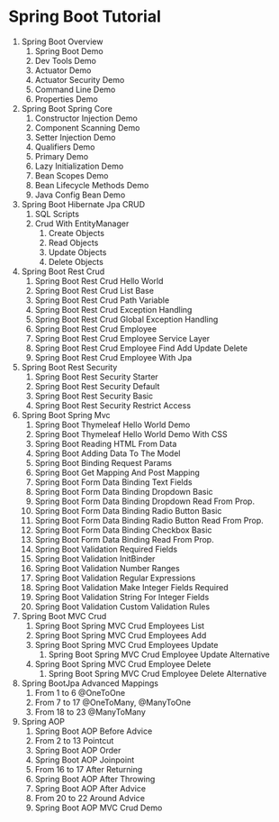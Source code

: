 # Spring Boot Tutorial

1. Spring Boot Overview
   1. Spring Boot Demo
   2. Dev Tools Demo
   3. Actuator Demo
   4. Actuator Security Demo
   5. Command Line Demo
   6. Properties Demo
2. Spring Boot Spring Core
   1. Constructor Injection Demo
   2. Component Scanning Demo
   3. Setter Injection Demo
   4. Qualifiers Demo
   5. Primary Demo
   6. Lazy Initialization Demo
   7. Bean Scopes Demo
   8. Bean Lifecycle Methods Demo
   9. Java Config Bean Demo
3. Spring Boot Hibernate Jpa CRUD
   1. SQL Scripts
   2. Crud With EntityManager
      1. Create Objects
      2. Read Objects
      3. Update Objects
      4. Delete Objects
4. Spring Boot Rest Crud
   1. Spring Boot Rest Crud Hello World
   2. Spring Boot Rest Crud List Base
   3. Spring Boot Rest Crud Path Variable
   4. Spring Boot Rest Crud Exception Handling
   5. Spring Boot Rest Crud Global Exception Handling
   6. Spring Boot Rest Crud Employee
   7. Spring Boot Rest Crud Employee Service Layer
   8. Spring Boot Rest Crud Employee Find Add Update Delete
   9. Spring Boot Rest Crud Employee With Jpa
5. Spring Boot Rest Security
   1. Spring Boot Rest Security Starter
   2. Spring Boot Rest Security Default
   3. Spring Boot Rest Security Basic
   4. Spring Boot Rest Security Restrict Access
6. Spring Boot Spring Mvc
   1. Spring Boot Thymeleaf Hello World Demo
   2. Spring Boot Thymeleaf Hello World Demo With CSS
   3. Spring Boot Reading HTML From Data
   4. Spring Boot Adding Data To The Model
   5. Spring Boot Binding Request Params
   6. Spring Boot Get Mapping And Post Mapping
   7. Spring Boot Form Data Binding Text Fields
   8. Spring Boot Form Data Binding Dropdown Basic
   9. Spring Boot Form Data Binding Dropdown Read From Prop.
   10. Spring Boot Form Data Binding Radio Button Basic
   11. Spring Boot Form Data Binding Radio Button Read From Prop.
   12. Spring Boot Form Data Binding Checkbox Basic
   13. Spring Boot Form Data Binding Read From Prop.
   14. Spring Boot Validation Required Fields
   15. Spring Boot Validation InitBinder
   16. Spring Boot Validation Number Ranges
   17. Spring Boot Validation Regular Expressions
   18. Spring Boot Validation Make Integer Fields Required
   19. Spring Boot Validation String For Integer Fields
   20. Spring Boot Validation Custom Validation Rules
7. Spring Boot MVC Crud
   1. Spring Boot Spring MVC Crud Employees List
   2. Spring Boot Spring MVC Crud Employees Add
   3. Spring Boot Spring MVC Crud Employees Update
      1. Spring Boot Spring MVC Crud Employee Update Alternative
   4. Spring Boot Spring MVC Crud Employee Delete
      1. Spring Boot Spring MVC Crud Employee Delete Alternative
8. Spring BootJpa Advanced Mappings
   1. From 1 to 6 @OneToOne
   2. From 7 to 17 @OneToMany, @ManyToOne
   3. From 18 to 23 @ManyToMany
9. Spring AOP
   1. Spring Boot AOP Before Advice
   2. From 2 to 13 Pointcut
   3. Spring Boot AOP Order
   4. Spring Boot AOP Joinpoint
   5. From 16 to 17 After Returning
   6. Spring Boot AOP After Throwing
   7. Spring Boot AOP After Advice
   8. From 20 to 22 Around Advice
   9. Spring Boot AOP MVC Crud Demo 